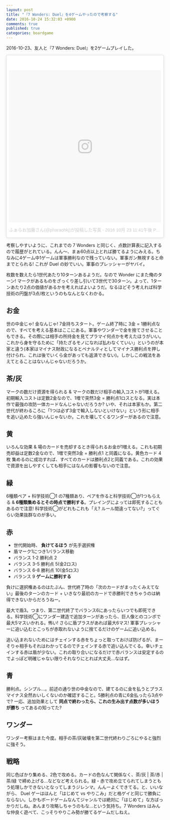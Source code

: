 ```yaml
---
layout: post
title: "『7 Wonders: Duel』を4ゲームやったので考察する"
date: 2016-10-24 15:32:03 +0900
comments: true
published: true
categories: boardgame
---
```


2016-10-23、友人と『7 Wonders: Duel』を2ゲームプレイした。

<blockquote class="instagram-media" data-instgrm-version="7" style=" background:#FFF; border:0; border-radius:3px; box-shadow:0 0 1px 0 rgba(0,0,0,0.5),0 1px 10px 0 rgba(0,0,0,0.15); margin: 1px; max-width:658px; padding:0; width:99.375%; width:-webkit-calc(100% - 2px); width:calc(100% - 2px);"><div style="padding:8px;"> <div style=" background:#F8F8F8; line-height:0; margin-top:40px; padding:50.0% 0; text-align:center; width:100%;"> <div style=" background:url(data:image/png;base64,iVBORw0KGgoAAAANSUhEUgAAACwAAAAsCAMAAAApWqozAAAABGdBTUEAALGPC/xhBQAAAAFzUkdCAK7OHOkAAAAMUExURczMzPf399fX1+bm5mzY9AMAAADiSURBVDjLvZXbEsMgCES5/P8/t9FuRVCRmU73JWlzosgSIIZURCjo/ad+EQJJB4Hv8BFt+IDpQoCx1wjOSBFhh2XssxEIYn3ulI/6MNReE07UIWJEv8UEOWDS88LY97kqyTliJKKtuYBbruAyVh5wOHiXmpi5we58Ek028czwyuQdLKPG1Bkb4NnM+VeAnfHqn1k4+GPT6uGQcvu2h2OVuIf/gWUFyy8OWEpdyZSa3aVCqpVoVvzZZ2VTnn2wU8qzVjDDetO90GSy9mVLqtgYSy231MxrY6I2gGqjrTY0L8fxCxfCBbhWrsYYAAAAAElFTkSuQmCC); display:block; height:44px; margin:0 auto -44px; position:relative; top:-22px; width:44px;"></div></div><p style=" color:#c9c8cd; font-family:Arial,sans-serif; font-size:14px; line-height:17px; margin-bottom:0; margin-top:8px; overflow:hidden; padding:8px 0 7px; text-align:center; text-overflow:ellipsis; white-space:nowrap;"><a href="https://www.instagram.com/p/BL75xFhAow1/" style=" color:#c9c8cd; font-family:Arial,sans-serif; font-size:14px; font-style:normal; font-weight:normal; line-height:17px; text-decoration:none;" target="_blank">ふぁらお加藤さん(@pharaohkj)が投稿した写真</a> - <time style=" font-family:Arial,sans-serif; font-size:14px; line-height:17px;" datetime="2016-10-24T06:41:33+00:00">2016 10月 23 11:41午後 PDT</time></p></div></blockquote> <script async defer src="//platform.instagram.com/en_US/embeds.js"></script>

考察しやすいように、これまでの 7 Wonders と同じく、点数計算表に記入するので履歴がとれている。んん〜、まぁ60点以上とれば勝てるようにみえる。ちなみに4ゲーム中1ゲームは軍事勝利なので残っていない。軍事ガン無視すると命までとられる! これが Duel の妙でいい。軍事のプレッシャーがヤバイ。

枚数を数えたら1世代あたり10ターンあるようだ。なので Wonder にまた俺のターン! マークがあるものをざっくり差し引いて3世代で30ターン。よって、1ターンあたり2点の価値があるかを考えればよいようだ。なるほどそう考えれば科学技術の円盤が3点/枚というのもなんとなくわかる。


## お金

世の中金じゃ! 金なんじゃ! 7金持ちスタート。ゲーム終了時に 3金 = 1勝利点なので、すべてを考える基本はここにある。軍事やワンダーで金を捨てさせることもできる。その際には相手の所持金を見てプラマイ何点かを考えたほうがいい。これから身を守るために「持たざるモノになれば払わなくていい」というのが本家と違う(本家はマイナス財政になるとペナルティとしてマイナス勝利点を押し付けられ、これは後でいくら金があっても返済できない)。しかしこの戦法をあえてとることはないんじゃないだろうか。


## 茶/灰

マークの数だけ資源を得られる & マークの数だけ相手の輸入コストが1増える。初期輸入コストは定数2金なので、1増で突然3金 = 勝利点1ロスとなる。実は本作で最強の攻防一体カードなんじゃないだろうか? いや、それは本家もか。第二世代が終わるころに「1つは必ず3金で輸入しないといけない」という形に相手を追い込めたら強いんじゃないか。これを壊してくるワンダーがあるので注意。


## 黄

いろんな効果 & 場のカードを売却するとき得られるお金が1増える。これも初期売却益は定数2金なので、1増で突然3金 = 勝利点1 と同義になる。黄色カード 4枚 集めるのに成功すれば、すべてのカードは勝利点2と同義である。これの効果で資源を出しやすくしても相手にはなんの影響もないので注意。


## 緑

6種類ペア + 科学技術◯1 の7種類あり、ペアを作ると科学技術◯が1つもらえる & **6種類集めるとその時点で勝利する**。プレイングによっては即死することもあるので注意! 科学技術◯がどれもこれも「え? ルール間違ってない?」ってぐらい効果抜群なのが多い。

## 赤

- 世代開始時、 **負けてるほう** が先手選択権
- 盾マーク1につき1バランス移動
- バランス 1-2 勝利点  2
- バランス 3-5 勝利点  5(金2ロス) 
- バランス 6-8 勝利点 10(金5ロス)
- バランス 9 **ゲームに勝利する**

負けに選択権あるのはたぶん、世代終了時の「次のカードがまったくみえてない」最後のターンのカード + いきなり最初のカードで赤勝利できちゃうのは納得できないからだろうねー。

最大で盾3。つまり、第二世代終了でバランス6にあったらいつでも即死できる。科学技術◯にワンダー建造で追加ターンがあったら、巨人像とのコンボで最大5マスいかれる。怖い! さらに盾プラスがあれば最大6マス! 軍事プレッシャーに追い込むとこっちが赤取れないように捨てるだけのゲームに追い込める。

追い込まれないためにはチェインする赤をちょっと取っておけば防げるが、まーそりゃ相手もそれはわかってるのでチェインする赤で追い込んでくる。幸いチェインする赤は盾が少ない。これの取り合いになるだけで赤バランスは安定するのでよっぽど明確じゃない限りそれなりにとれば大丈夫…なはず。


## 青

勝利点。シンプル…。前述の通り世の中金なので、建てるのに金を払うとプラスマイナス全然おいしくないのか確認すること。5勝利点の青に6金払ったら3点やで? 一応、追加効果として **同点で終わったら、これの生み出す点数が多いほうが勝ち** ってあるの知ってた?


## ワンダー

ワンダー考察はまた今度。相手の茶/灰破壊を第二世代終わりごろにやると強烈に強そう。


## 戦略

同じ色ばかり集める、2色で攻める。カードの色なんて関係なく、茶/灰 | 茶/赤 | 茶/緑 で締め上げる…などなど考えられる。緑・赤で攻め立てられてしまうともう処理しかできないとなってしまうジレンマ。んんーよくできてる。と、いいながら、 Duel ゲーはほんと「はじめて vs やりこみ」だと格ゲイと同じで勝負にならない。しかもボードゲームなんてジャンルでは絶対に「はじめて」な方ばっかりだしね。あんまり攻略しちゃうのもな…という気持ち。7 Wonders はみんな仲良く遊べて、こっそりやりこみ勢が勝てるゲームだしねえ。
